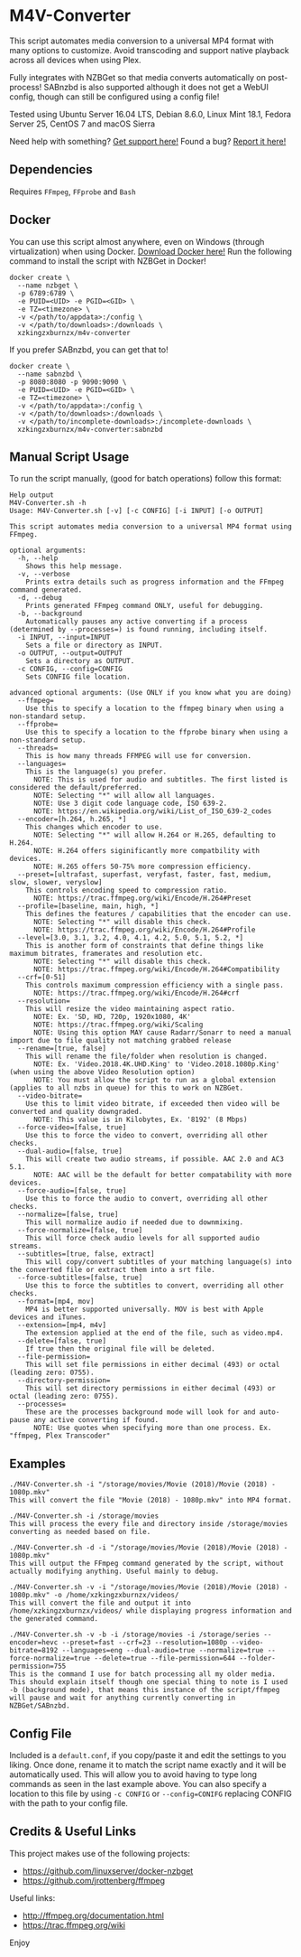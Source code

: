 M4V-Converter
==============

This script automates media conversion to a universal MP4 format with many options to customize. Avoid transcoding and support native playback across all devices when using Plex.

Fully integrates with NZBGet so that media converts automatically on post-process! SABnzbd is also supported although it does not get a WebUI config, though can still be configured using a config file!

Tested using Ubuntu Server 16.04 LTS, Debian 8.6.0, Linux Mint 18.1, Fedora Server 25, CentOS 7 and macOS Sierra

Need help with something? [Get support here!](https://digiex.net/threads/m4v-converter-convert-your-media-to-a-universal-format-nzbget-sabnzbd-automation-linux-macos.14997/) Found a bug? [Report it here!](https://github.com/Digiex/M4V-Converter/issues/new)

Dependencies
-------------
Requires `FFmpeg`, `FFprobe` and `Bash`

Docker
-------
You can use this script almost anywhere, even on Windows (through virtualization) when using Docker. [Download Docker here!](https://store.docker.com/search?type=edition&offering=community) Run the following command to install the script with NZBGet in Docker!

```
docker create \
  --name nzbget \
  -p 6789:6789 \
  -e PUID=<UID> -e PGID=<GID> \
  -e TZ=<timezone> \
  -v </path/to/appdata>:/config \
  -v </path/to/downloads>:/downloads \
  xzkingzxburnzx/m4v-converter
```

If you prefer SABnzbd, you can get that to!

```
docker create \
  --name sabnzbd \
  -p 8080:8080 -p 9090:9090 \
  -e PUID=<UID> -e PGID=<GID> \
  -e TZ=<timezone> \
  -v </path/to/appdata>:/config \
  -v </path/to/downloads>:/downloads \
  -v </path/to/incomplete-downloads>:/incomplete-downloads \
  xzkingzxburnzx/m4v-converter:sabnzbd
```

Manual Script Usage
--------------------
To run the script manually, (good for batch operations) follow this format:
```
Help output
M4V-Converter.sh -h
Usage: M4V-Converter.sh [-v] [-c CONFIG] [-i INPUT] [-o OUTPUT]

This script automates media conversion to a universal MP4 format using FFmpeg.

optional arguments:
  -h, --help
    Shows this help message.
  -v, --verbose
    Prints extra details such as progress information and the FFmpeg command generated.
  -d, --debug
    Prints generated FFmpeg command ONLY, useful for debugging.
  -b, --background
    Automatically pauses any active converting if a process (determined by --processes=) is found running, including itself.
  -i INPUT, --input=INPUT
    Sets a file or directory as INPUT.
  -o OUTPUT, --output=OUTPUT
    Sets a directory as OUTPUT.
  -c CONFIG, --config=CONFIG
    Sets CONFIG file location.

advanced optional arguments: (Use ONLY if you know what you are doing)
  --ffmpeg=
    Use this to specify a location to the ffmpeg binary when using a non-standard setup.
  --ffprobe=
    Use this to specify a location to the ffprobe binary when using a non-standard setup.
  --threads=
    This is how many threads FFMPEG will use for conversion.
  --languages=
    This is the language(s) you prefer.
      NOTE: This is used for audio and subtitles. The first listed is considered the default/preferred.
      NOTE: Selecting "*" will allow all languages.
      NOTE: Use 3 digit code language code, ISO 639-2.
      NOTE: https://en.wikipedia.org/wiki/List_of_ISO_639-2_codes
  --encoder=[h.264, h.265, *]
    This changes which encoder to use.
      NOTE: Selecting "*" will allow H.264 or H.265, defaulting to H.264.
      NOTE: H.264 offers siginificantly more compatbility with devices.
      NOTE: H.265 offers 50-75% more compression efficiency.
  --preset=[ultrafast, superfast, veryfast, faster, fast, medium, slow, slower, veryslow]
    This controls encoding speed to compression ratio.
      NOTE: https://trac.ffmpeg.org/wiki/Encode/H.264#Preset
  --profile=[baseline, main, high, *]
    This defines the features / capabilities that the encoder can use.
      NOTE: Selecting "*" will disable this check.
      NOTE: https://trac.ffmpeg.org/wiki/Encode/H.264#Profile
  --level=[3.0, 3.1, 3.2, 4.0, 4.1, 4.2, 5.0, 5.1, 5.2, *]
    This is another form of constraints that define things like maximum bitrates, framerates and resolution etc.
      NOTE: Selecting "*" will disable this check.
      NOTE: https://trac.ffmpeg.org/wiki/Encode/H.264#Compatibility
  --crf=[0-51]
    This controls maximum compression efficiency with a single pass.
      NOTE: https://trac.ffmpeg.org/wiki/Encode/H.264#crf
  --resolution=
    This will resize the video maintaining aspect ratio.
      NOTE: Ex. 'SD, HD, 720p, 1920x1080, 4K'
      NOTE: https://trac.ffmpeg.org/wiki/Scaling
      NOTE: Using this option MAY cause Radarr/Sonarr to need a manual import due to file quality not matching grabbed release
  --rename=[true, false]
    This will rename the file/folder when resolution is changed.
      NOTE: Ex. 'Video.2018.4K.UHD.King' to 'Video.2018.1080p.King' (when using the above Video Resolution option)
      NOTE: You must allow the script to run as a global extension (applies to all nzbs in queue) for this to work on NZBGet.
  --video-bitrate=
    Use this to limit video bitrate, if exceeded then video will be converted and quality downgraded.
      NOTE: This value is in Kilobytes, Ex. '8192' (8 Mbps)
  --force-video=[false, true]
    Use this to force the video to convert, overriding all other checks.
  --dual-audio=[false, true]
    This will create two audio streams, if possible. AAC 2.0 and AC3 5.1.
      NOTE: AAC will be the default for better compatability with more devices.
  --force-audio=[false, true]
    Use this to force the audio to convert, overriding all other checks.
  --normalize=[false, true]
    This will normalize audio if needed due to downmixing.
  --force-normalize=[false, true]
    This will force check audio levels for all supported audio streams.
  --subtitles=[true, false, extract]
    This will copy/convert subtitles of your matching language(s) into the converted file or extract them into a srt file.
  --force-subtitles=[false, true]
    Use this to force the subtitles to convert, overriding all other checks.
  --format=[mp4, mov]
    MP4 is better supported universally. MOV is best with Apple devices and iTunes.
  --extension=[mp4, m4v]
    The extension applied at the end of the file, such as video.mp4.
  --delete=[false, true]
    If true then the original file will be deleted.
  --file-permission=
    This will set file permissions in either decimal (493) or octal (leading zero: 0755).
  --directory-permission=
    This will set directory permissions in either decimal (493) or octal (leading zero: 0755).
  --processes=
    These are the processes background mode will look for and auto-pause any active converting if found.
      NOTE: Use quotes when specifying more than one process. Ex. "ffmpeg, Plex Transcoder"
```

Examples
---------
```
./M4V-Converter.sh -i "/storage/movies/Movie (2018)/Movie (2018) - 1080p.mkv"
This will convert the file "Movie (2018) - 1080p.mkv" into MP4 format.

./M4V-Converter.sh -i /storage/movies
This will process the every file and directory inside /storage/movies converting as needed based on file.

./M4V-Converter.sh -d -i "/storage/movies/Movie (2018)/Movie (2018) - 1080p.mkv"
This will output the FFmpeg command generated by the script, without actually modifying anything. Useful mainly to debug.

./M4V-Converter.sh -v -i "/storage/movies/Movie (2018)/Movie (2018) - 1080p.mkv" -o /home/xzkingzxburnzx/videos/
This will convert the file and output it into /home/xzkingzxburnzx/videos/ while displaying progress information and the generated command.

./M4V-Converter.sh -v -b -i /storage/movies -i /storage/series --encoder=hevc --preset=fast --crf=23 --resolution=1080p --video-bitrate=8192 --languages=eng --dual-audio=true --normalize=true --force-normalize=true --delete=true --file-permission=644 --folder-permission=755
This is the command I use for batch processing all my older media. This should explain itself though one special thing to note is I used -b (background mode), that means this instance of the script/ffmpeg will pause and wait for anything currently converting in NZBGet/SABnzbd.
```

Config File
------------

Included is a `default.conf`, if you copy/paste it and edit the settings to you liking. Once done, rename it to match the script name exactly and it will be automatically used. This will allow you to avoid having to type long commands as seen in the last example above. You can also specify a location to this file by using `-c CONFIG` or `--config=CONIFG` replacing CONFIG with the path to your config file.

Credits & Useful Links
-------------------------
This project makes use of the following projects:
- https://github.com/linuxserver/docker-nzbget
- https://github.com/jrottenberg/ffmpeg

Useful links:
- http://ffmpeg.org/documentation.html
- https://trac.ffmpeg.org/wiki

Enjoy

